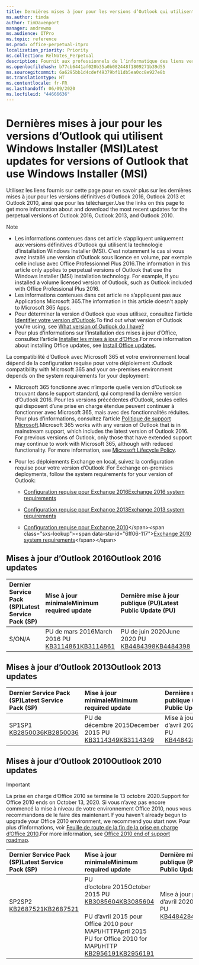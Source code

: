 ```yaml
---
title: Dernières mises à jour pour les versions d’Outlook qui utilisent Windows Installer (MSI)
ms.author: timda
author: TimDavenport
manager: andrewmo
ms.audience: ITPro
ms.topic: reference
ms.prod: office-perpetual-itpro
localization_priority: Priority
ms.collection: RelNotes_Perpetual
description: Fournit aux professionnels de l’informatique des liens vers les dernières informations sur les mises à jour pour les versions définitives d’Outlook 2016, Outlook 2013 et Outlook 2010
ms.openlocfilehash: b77cb6441af020b35a0b082448f1809271b39d55
ms.sourcegitcommit: 6a6295bb1d4cdef49379bf11db5ea0cc8e927e8b
ms.translationtype: HT
ms.contentlocale: fr-FR
ms.lasthandoff: 06/09/2020
ms.locfileid: "44666636"
---
```

# <a name="latest-updates-for-versions-of-outlook-that-use-windows-installer-msi"></a><span data-ttu-id="6ff06-103">Dernières mises à jour pour les versions d’Outlook qui utilisent Windows Installer (MSI)</span><span class="sxs-lookup"><span data-stu-id="6ff06-103">Latest updates for versions of Outlook that use Windows Installer (MSI)</span></span>

<span data-ttu-id="6ff06-104">Utilisez les liens fournis sur cette page pour en savoir plus sur les dernières mises à jour pour les versions définitives d’Outlook 2016, Outlook 2013 et Outlook 2010, ainsi que pour les télécharger.</span><span class="sxs-lookup"><span data-stu-id="6ff06-104">Use the links on this page to get more information about and download the most recent updates for the perpetual versions of Outlook 2016, Outlook 2013, and Outlook 2010.</span></span>
  
> [!NOTE]
> - <span data-ttu-id="6ff06-p101">Les informations contenues dans cet article s’appliquent uniquement aux versions définitives d’Outlook qui utilisent la technologie d’installation Windows Installer (MSI). C’est notamment le cas si vous avez installé une version d’Outlook sous licence en volume, par exemple celle incluse avec Office Professionnel Plus 2016.</span><span class="sxs-lookup"><span data-stu-id="6ff06-p101">The information in this article only applies to perpetual versions of Outlook that use the Windows Installer (MSI) installation technology. For example, if you installed a volume licensed version of Outlook, such as Outlook included with Office Professional Plus 2016.</span></span>
> - <span data-ttu-id="6ff06-107">Les informations contenues dans cet article ne s’appliquent pas aux Applications Microsoft 365.</span><span class="sxs-lookup"><span data-stu-id="6ff06-107">The information in this article doesn't apply to Microsoft 365 Apps.</span></span>
> - <span data-ttu-id="6ff06-108">Pour déterminer la version d’Outlook que vous utilisez, consultez l’article [Identifier votre version d’Outlook](https://support.office.com/article/b3a9568c-edb5-42b9-9825-d48d82b2257c).</span><span class="sxs-lookup"><span data-stu-id="6ff06-108">To find out what version of Outlook you're using, see [What version of Outlook do I have?](https://support.office.com/article/b3a9568c-edb5-42b9-9825-d48d82b2257c)</span></span>
> - <span data-ttu-id="6ff06-109">Pour plus d’informations sur l’installation des mises à jour d’Office, consultez l’article [Installer les mises à jour d’Office](https://support.office.com/article/2ab296f3-7f03-43a2-8e50-46de917611c5).</span><span class="sxs-lookup"><span data-stu-id="6ff06-109">For more information about installing Office updates, see [Install Office updates](https://support.office.com/article/2ab296f3-7f03-43a2-8e50-46de917611c5).</span></span> 
  
<span data-ttu-id="6ff06-110">La compatibilité d’Outlook avec Microsoft 365 et votre environnement local dépend de la configuration requise pour votre déploiement :</span><span class="sxs-lookup"><span data-stu-id="6ff06-110">Outlook compatibility with Microsoft 365 and your on-premises environment depends on the system requirements for your deployment:</span></span>
  
- <span data-ttu-id="6ff06-p102">Microsoft 365 fonctionne avec n’importe quelle version d’Outlook se trouvant dans le support standard, qui comprend la dernière version d’Outlook 2016. Pour les versions précédentes d’Outlook, seules celles qui disposent d’une prise en charge étendue peuvent continuer à fonctionner avec Microsoft 365, mais avec des fonctionnalités réduites. Pour plus d’informations, consultez l’article [Politique de support Microsoft](https://support.microsoft.com/lifecycle).</span><span class="sxs-lookup"><span data-stu-id="6ff06-p102">Microsoft 365 works with any version of Outlook that is in mainstream support, which includes the latest version of Outlook 2016. For previous versions of Outlook, only those that have extended support may continue to work with Microsoft 365, although with reduced functionality. For more information, see [Microsoft Lifecycle Policy](https://support.microsoft.com/lifecycle).</span></span>
    
- <span data-ttu-id="6ff06-114">Pour les déploiements Exchange en local, suivez la configuration requise pour votre version d’Outlook :</span><span class="sxs-lookup"><span data-stu-id="6ff06-114">For Exchange on-premises deployments, follow the system requirements for your version of Outlook:</span></span>
    
  - [<span data-ttu-id="6ff06-115">Configuration requise pour Exchange 2016</span><span class="sxs-lookup"><span data-stu-id="6ff06-115">Exchange 2016 system requirements</span></span>](https://docs.microsoft.com/Exchange/plan-and-deploy/system-requirements)
    
  - [<span data-ttu-id="6ff06-116">Configuration requise pour Exchange 2013</span><span class="sxs-lookup"><span data-stu-id="6ff06-116">Exchange 2013 system requirements</span></span>](https://docs.microsoft.com/exchange/exchange-2013-system-requirements-exchange-2013-help)
    
  - <span data-ttu-id="6ff06-117">[Configuration requise pour Exchange 2010](https://docs.microsoft.com/previous-versions/office/exchange-server-2010/aa996719(v=exchg.141))</span><span class="sxs-lookup"><span data-stu-id="6ff06-117">[Exchange 2010 system requirements](https://docs.microsoft.com/previous-versions/office/exchange-server-2010/aa996719(v=exchg.141))</span></span>

   
## <a name="outlook-2016-updates"></a><span data-ttu-id="6ff06-118">Mises à jour d’Outlook 2016</span><span class="sxs-lookup"><span data-stu-id="6ff06-118">Outlook 2016 updates</span></span>

|<span data-ttu-id="6ff06-119">**Dernier Service Pack (SP)**</span><span class="sxs-lookup"><span data-stu-id="6ff06-119">**Latest Service Pack (SP)**</span></span>|<span data-ttu-id="6ff06-120">**Mise à jour minimale**</span><span class="sxs-lookup"><span data-stu-id="6ff06-120">**Minimum required update**</span></span>|<span data-ttu-id="6ff06-121">**Dernière mise à jour publique (PU)**</span><span class="sxs-lookup"><span data-stu-id="6ff06-121">**Latest Public Update (PU)**</span></span>|
|:-----|:-----|:-----|
|<span data-ttu-id="6ff06-122">S/O</span><span class="sxs-lookup"><span data-stu-id="6ff06-122">N/A</span></span>  <br/> |<span data-ttu-id="6ff06-123">PU de mars 2016</span><span class="sxs-lookup"><span data-stu-id="6ff06-123">March 2016 PU</span></span> <br/>[<span data-ttu-id="6ff06-124">KB3114861</span><span class="sxs-lookup"><span data-stu-id="6ff06-124">KB3114861</span></span>](https://support.microsoft.com/help/3114861) <br/> |<span data-ttu-id="6ff06-125">PU de juin 2020</span><span class="sxs-lookup"><span data-stu-id="6ff06-125">June 2020 PU</span></span> <br/>[<span data-ttu-id="6ff06-126">KB4484398</span><span class="sxs-lookup"><span data-stu-id="6ff06-126">KB4484398</span></span>](https://support.microsoft.com/help/4484398) 

## <a name="outlook-2013-updates"></a><span data-ttu-id="6ff06-127">Mises à jour d’Outlook 2013</span><span class="sxs-lookup"><span data-stu-id="6ff06-127">Outlook 2013 updates</span></span>

|<span data-ttu-id="6ff06-128">**Dernier Service Pack (SP)**</span><span class="sxs-lookup"><span data-stu-id="6ff06-128">**Latest Service Pack (SP)**</span></span>|<span data-ttu-id="6ff06-129">**Mise à jour minimale**</span><span class="sxs-lookup"><span data-stu-id="6ff06-129">**Minimum required update**</span></span>|<span data-ttu-id="6ff06-130">**Dernière mise à jour publique (PU)**</span><span class="sxs-lookup"><span data-stu-id="6ff06-130">**Latest Public Update (PU)**</span></span>|
|:-----|:-----|:-----|
|<span data-ttu-id="6ff06-131">SP1</span><span class="sxs-lookup"><span data-stu-id="6ff06-131">SP1</span></span>  <br/>[<span data-ttu-id="6ff06-132">KB2850036</span><span class="sxs-lookup"><span data-stu-id="6ff06-132">KB2850036</span></span>](https://go.microsoft.com/fwlink/p/?LinkId=512538) <br/> |<span data-ttu-id="6ff06-133">PU de décembre 2015</span><span class="sxs-lookup"><span data-stu-id="6ff06-133">December 2015 PU</span></span> <br/>[<span data-ttu-id="6ff06-134">KB3114349</span><span class="sxs-lookup"><span data-stu-id="6ff06-134">KB3114349</span></span>](https://support.microsoft.com/kb/3114349) <br/> |<span data-ttu-id="6ff06-135">Mise à jour publique d’avril 2020</span><span class="sxs-lookup"><span data-stu-id="6ff06-135">April 2020 PU</span></span> <br/>[<span data-ttu-id="6ff06-136">KB4484281</span><span class="sxs-lookup"><span data-stu-id="6ff06-136">KB4484281</span></span>](https://support.microsoft.com/help/4484281)  |
   
## <a name="outlook-2010-updates"></a><span data-ttu-id="6ff06-137">Mises à jour d’Outlook 2010</span><span class="sxs-lookup"><span data-stu-id="6ff06-137">Outlook 2010 updates</span></span>
> [!IMPORTANT]
<span data-ttu-id="6ff06-138">La prise en charge d’Office 2010 se termine le 13 octobre 2020.</span><span class="sxs-lookup"><span data-stu-id="6ff06-138">Support for Office 2010 ends on October 13, 2020.</span></span> <span data-ttu-id="6ff06-139">Si vous n’avez pas encore commencé la mise à niveau de votre environnement Office 2010, nous vous recommandons de le faire dès maintenant.</span><span class="sxs-lookup"><span data-stu-id="6ff06-139">If you haven't already begun to upgrade your Office 2010 environment, we recommend you start now.</span></span> <span data-ttu-id="6ff06-140">Pour plus d’informations, voir [Feuille de route de la fin de la prise en charge d’Office 2010](https://docs.microsoft.com/DeployOffice/office-2010-end-support-roadmap).</span><span class="sxs-lookup"><span data-stu-id="6ff06-140">For more information, see [Office 2010 end of support roadmap](https://docs.microsoft.com/DeployOffice/office-2010-end-support-roadmap).</span></span>

|<span data-ttu-id="6ff06-141">**Dernier Service Pack (SP)**</span><span class="sxs-lookup"><span data-stu-id="6ff06-141">**Latest Service Pack (SP)**</span></span>|<span data-ttu-id="6ff06-142">**Mise à jour minimale**</span><span class="sxs-lookup"><span data-stu-id="6ff06-142">**Minimum required update**</span></span>|<span data-ttu-id="6ff06-143">**Dernière mise à jour publique (PU)**</span><span class="sxs-lookup"><span data-stu-id="6ff06-143">**Latest Public Update (PU)**</span></span>|
|:-----|:-----|:-----|
|<span data-ttu-id="6ff06-144">SP2</span><span class="sxs-lookup"><span data-stu-id="6ff06-144">SP2</span></span> <br/>[<span data-ttu-id="6ff06-145">KB2687521</span><span class="sxs-lookup"><span data-stu-id="6ff06-145">KB2687521</span></span>](https://go.microsoft.com/fwlink/p/?LinkId=512542) <br><br><br><br/> |<span data-ttu-id="6ff06-146">PU d’octobre 2015</span><span class="sxs-lookup"><span data-stu-id="6ff06-146">October 2015 PU</span></span> <br/> [<span data-ttu-id="6ff06-147">KB3085604</span><span class="sxs-lookup"><span data-stu-id="6ff06-147">KB3085604</span></span>](https://support.microsoft.com/kb/3085604) <br/><br/>  <span data-ttu-id="6ff06-148">PU d’avril 2015 pour Office 2010 pour MAPI/HTTP</span><span class="sxs-lookup"><span data-stu-id="6ff06-148">April 2015 PU for Office 2010 for MAPI/HTTP</span></span> <br/> [<span data-ttu-id="6ff06-149">KB2956191</span><span class="sxs-lookup"><span data-stu-id="6ff06-149">KB2956191</span></span>](https://support.microsoft.com/help/2956191/april-14-2015-update-for-office-2010-kb2956191) <br/> |<span data-ttu-id="6ff06-150">Mise à jour publique d’avril 2020</span><span class="sxs-lookup"><span data-stu-id="6ff06-150">April 2020 PU</span></span> <br/>[<span data-ttu-id="6ff06-151">KB4484284</span><span class="sxs-lookup"><span data-stu-id="6ff06-151">KB4484284</span></span>](https://support.microsoft.com/help/4484284) <br><br><br><br/>|
   

